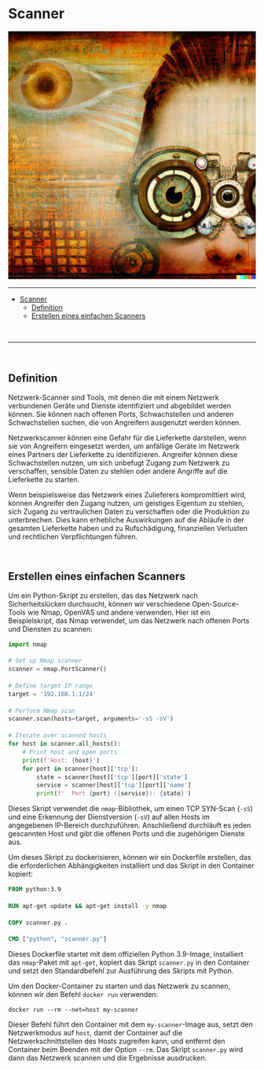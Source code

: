 # Scanner
![Scanner](scanner_steampunk.png)
<hr>

- [Scanner](#scanner)
  - [Definition](#definition)
  - [Erstellen eines einfachen Scanners](#erstellen-eines-einfachen-scanners)

<br>
<hr>
<br>

## Definition
Netzwerk-Scanner sind Tools, mit denen die mit einem Netzwerk verbundenen Geräte und Dienste identifiziert und abgebildet werden können. Sie können nach offenen Ports, Schwachstellen und anderen Schwachstellen suchen, die von Angreifern ausgenutzt werden können.

Netzwerkscanner können eine Gefahr für die Lieferkette darstellen, wenn sie von Angreifern eingesetzt werden, um anfällige Geräte im Netzwerk eines Partners der Lieferkette zu identifizieren. Angreifer können diese Schwachstellen nutzen, um sich unbefugt Zugang zum Netzwerk zu verschaffen, sensible Daten zu stehlen oder andere Angriffe auf die Lieferkette zu starten.

Wenn beispielsweise das Netzwerk eines Zulieferers kompromittiert wird, können Angreifer den Zugang nutzen, um geistiges Eigentum zu stehlen, sich Zugang zu vertraulichen Daten zu verschaffen oder die Produktion zu unterbrechen. Dies kann erhebliche Auswirkungen auf die Abläufe in der gesamten Lieferkette haben und zu Rufschädigung, finanziellen Verlusten und rechtlichen Verpflichtungen führen.

<br>

## Erstellen eines einfachen Scanners
Um ein Python-Skript zu erstellen, das das Netzwerk nach Sicherheitslücken durchsucht, können wir verschiedene Open-Source-Tools wie Nmap, OpenVAS und andere verwenden. Hier ist ein Beispielskript, das Nmap verwendet, um das Netzwerk nach offenen Ports und Diensten zu scannen:

```python
import nmap

# Set up Nmap scanner
scanner = nmap.PortScanner()

# Define target IP range
target = '192.168.1.1/24'

# Perform Nmap scan
scanner.scan(hosts=target, arguments='-sS -sV')

# Iterate over scanned hosts
for host in scanner.all_hosts():
    # Print host and open ports
    print(f'Host: {host}')
    for port in scanner[host]['tcp']:
        state = scanner[host]['tcp'][port]['state']
        service = scanner[host]['tcp'][port]['name']
        print(f'  Port {port} ({service}): {state}')
```

Dieses Skript verwendet die `nmap`-Bibliothek, um einen TCP SYN-Scan (`-sS`) und eine Erkennung der Dienstversion (`-sV`) auf allen Hosts im angegebenen IP-Bereich durchzuführen. Anschließend durchläuft es jeden gescannten Host und gibt die offenen Ports und die zugehörigen Dienste aus.

Um dieses Skript zu dockerisieren, können wir ein Dockerfile erstellen, das die erforderlichen Abhängigkeiten installiert und das Skript in den Container kopiert:

```Dockerfile
FROM python:3.9

RUN apt-get update && apt-get install -y nmap

COPY scanner.py .

CMD ["python", "scanner.py"]
```

Dieses Dockerfile startet mit dem offiziellen Python 3.9-Image, installiert das `nmap`-Paket mit `apt-get`, kopiert das Skript `scanner.py` in den Container und setzt den Standardbefehl zur Ausführung des Skripts mit Python.

Um den Docker-Container zu starten und das Netzwerk zu scannen, können wir den Befehl `docker run` verwenden:

```command
docker run --rm --net=host my-scanner
```

Dieser Befehl führt den Container mit dem `my-scanner`-Image aus, setzt den Netzwerkmodus auf `host`, damit der Container auf die Netzwerkschnittstellen des Hosts zugreifen kann, und entfernt den Container beim Beenden mit der Option `--rm`. Das Skript `scanner.py` wird dann das Netzwerk scannen und die Ergebnisse ausdrucken.